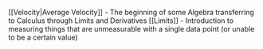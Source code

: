 [[Velocity|Average Velocity]] - The beginning of some Algebra transferring to Calculus through Limits and Derivatives
[[Limits]] - Introduction to measuring things that are unmeasurable with a single data point (or unable to be a certain value)